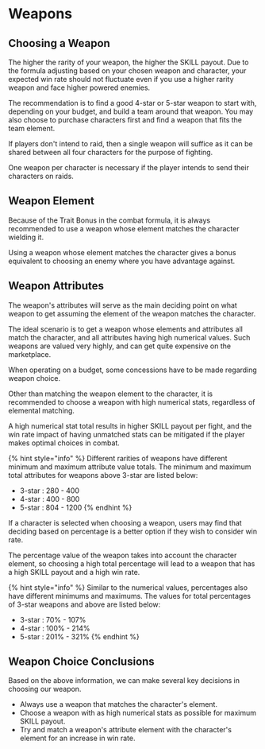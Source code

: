 # Weapons

## Choosing a Weapon

The higher the rarity of your weapon, the higher the SKILL payout. Due to the formula adjusting based on your chosen weapon and character, your expected win rate should not fluctuate even if you use a higher rarity weapon and face higher powered enemies.

The recommendation is to find a good 4-star or 5-star weapon to start with, depending on your budget, and build a team around that weapon. You may also choose to purchase characters first and find a weapon that fits the team element.

If players don't intend to raid, then a single weapon will suffice as it can be shared between all four characters for the purpose of fighting.

One weapon per character is necessary if the player intends to send their characters on raids.

## Weapon Element

Because of the Trait Bonus in the combat formula, it is always recommended to use a weapon whose element matches the character wielding it.

Using a weapon whose element matches the character gives a bonus equivalent to choosing an enemy where you have advantage against.

## Weapon Attributes

The weapon's attributes will serve as the main deciding point on what weapon to get assuming the element of the weapon matches the character.

The ideal scenario is to get a weapon whose elements and attributes all match the character, and all attributes having high numerical values. Such weapons are valued very highly, and can get quite expensive on the marketplace.

When operating on a budget, some concessions have to be made regarding weapon choice.

Other than matching the weapon element to the character, it is recommended to choose a weapon with high numerical stats, regardless of elemental matching.

A high numerical stat total results in higher SKILL payout per fight, and the win rate impact of having unmatched stats can be mitigated if the player makes optimal choices in combat.

{% hint style="info" %}
Different rarities of weapons have different minimum and maximum attribute value totals. The minimum and maximum total attributes for weapons above 3-star are listed below:

* 3-star : 280 - 400
* 4-star : 400 - 800
* 5-star : 804 - 1200
{% endhint %}

If a character is selected when choosing a weapon, users may find that deciding based on percentage is a better option if they wish to consider win rate.

The percentage value of the weapon takes into account the character element, so choosing a high total percentage will lead to a weapon that has a high SKILL payout and a high win rate.

{% hint style="info" %}
Similar to the numerical values, percentages also have different minimums and maximums. The values for total percentages of 3-star weapons and above are listed below:

* 3-star : 70% - 107%
* 4-star : 100% - 214%
* 5-star : 201% - 321%
{% endhint %}

## Weapon Choice Conclusions

Based on the above information, we can make several key decisions in choosing our weapon.

* Always use a weapon that matches the character's element.
* Choose a weapon with as high numerical stats as possible for maximum SKILL payout.
* Try and match a weapon's attribute element with the character's element for an increase in win rate.

